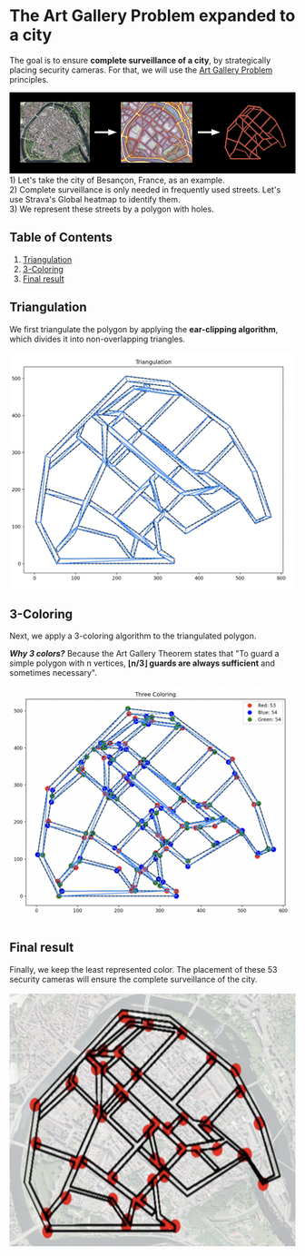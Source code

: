 # The Art Gallery Problem expanded to a city

The goal is to ensure **complete surveillance of a city**, by strategically placing security cameras. For that, we will use the [Art Gallery Problem](https://en.wikipedia.org/wiki/Art_gallery_problem) principles.

<img src="https://github.com/clementaudic/Art-Gallery-Problem_CCTV-coverage-optimization_TIPE/blob/main/images/city.jpeg" width="800"/>
1) Let's take the city of Besançon, France, as an example. <br>
2) Complete surveillance is only needed in frequently used streets. Let's use Strava's Global heatmap to identify them. <br>
3) We represent these streets by a polygon with holes.

## Table of Contents
1. [Triangulation](#triangulation)
2. [3-Coloring](#3-coloring)
3. [Final result](#final-result)
   
## Triangulation

We first triangulate the polygon by applying the **ear-clipping algorithm**, which divides it into non-overlapping triangles.
<br><br>
<img src="https://github.com/clementaudic/Art-Gallery-Problem_CCTV-coverage-optimization_TIPE/blob/main/images/triangulation.png" width="600"/>

## 3-Coloring

Next, we apply a 3-coloring algorithm to the triangulated polygon.

***Why 3 colors?*** Because the Art Gallery Theorem states that "To guard a simple polygon with n vertices, **⌊n/3⌋ guards are always sufficient** and sometimes necessary".
<br><br>
<img src="https://github.com/clementaudic/Art-Gallery-Problem_CCTV-coverage-optimization_TIPE/blob/main/images/3coloring.png" width="600"/>

## Final result

Finally, we keep the least represented color. The placement of these 53 security cameras will ensure the complete surveillance of the city.
<br><br>
<img src="https://github.com/clementaudic/Art-Gallery-Problem_CCTV-coverage-optimization_TIPE/blob/main/images/final.png" width="600"/>
    
